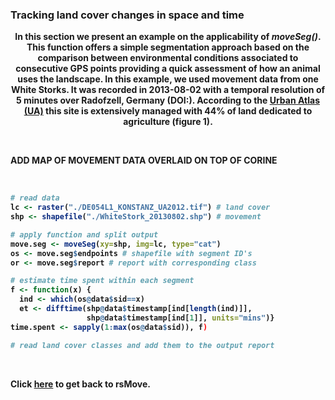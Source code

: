 ### Tracking land cover changes in space and time

<b>

<p align="center">
In this section we present an example on the applicability of <i>moveSeg()</i>. This function offers a simple segmentation approach based on the comparison between environmental conditions associated to consecutive GPS points providing a quick assessment of how an animal uses the landscape. In this example, we used movement data from one White Storks. It was recorded in 2013-08-02 with a temporal resolution of 5 minutes over Radofzell, Germany (DOI:). According to the <a href="http://land.copernicus.eu/local/urban-atlas/urban-atlas-2012/view">Urban Atlas (UA)</a> this site is extensively managed with 44% of land dedicated to agriculture (figure 1).
</p> 

<br>

ADD MAP OF MOVEMENT DATA OVERLAID ON TOP OF CORINE

<br>

<p align="center">

</p> 

```R
# read data
lc <- raster("./DE054L1_KONSTANZ_UA2012.tif") # land cover
shp <- shapefile("./WhiteStork_20130802.shp") # movement
```

```R
# apply function and split output
move.seg <- moveSeg(xy=shp, img=lc, type="cat")
os <- move.seg$endpoints # shapefile with segment ID's
or <- move.seg$report # report with corresponding class
```

```R
# estimate time spent within each segment
f <- function(x) {
  ind <- which(os@data$sid==x)
  et <- difftime(shp@data$timestamp[ind[length(ind)]], 
                 shp@data$timestamp[ind[1]], units="mins")}
time.spent <- sapply(1:max(os@data$sid)), f)
```

```R
# read land cover classes and add them to the output report

```



<br>

Click  <a href="https://github.com/RRemelgado/rsMove/">here</a> to get back to rsMove.

<br>
